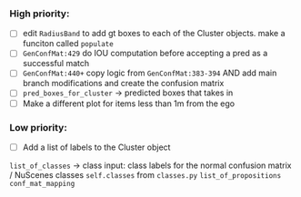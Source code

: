 ### High priority:
- [ ] edit `RadiusBand` to add gt boxes to each of the Cluster objects. make a funciton called `populate`
- [ ] `GenConfMat:429` do IOU computation before accepting a pred as a successful match
- [ ] `GenConfMat:440+` copy logic from `GenConfMat:383-394` AND add main branch modifications and create the confusion matrix
- [ ] `pred_boxes_for_cluster` -> predicted boxes that takes in 
- [ ] Make a different plot for items less than 1m from the ego

### Low priority:
- [ ] Add a list of labels to the Cluster object


`list_of_classes` -> class input: class labels for the normal confusion matrix / NuScenes classes
`self.classes` from `classes.py`
`list_of_propositions`
`conf_mat_mapping`


